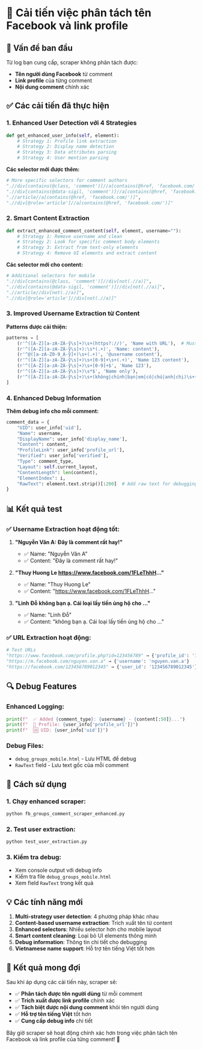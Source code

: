 # 🔧 Cải tiến việc phân tách tên Facebook và link profile

## 🎯 Vấn đề ban đầu

Từ log bạn cung cấp, scraper không phân tách được:
- **Tên người dùng Facebook** từ comment
- **Link profile** của từng comment
- **Nội dung comment** chính xác

## ✅ Các cải tiến đã thực hiện

### 1. **Enhanced User Detection với 4 Strategies**

```python
def get_enhanced_user_info(self, element):
    # Strategy 1: Profile link extraction
    # Strategy 2: Display name detection  
    # Strategy 3: Data attributes parsing
    # Strategy 4: User mention parsing
```

**Các selector mới được thêm:**
```python
# More specific selectors for comment authors
".//div[contains(@class, 'comment')]//a[contains(@href, 'facebook.com/')]",
".//div[contains(@data-sigil, 'comment')]//a[contains(@href, 'facebook.com/')]",
".//article//a[contains(@href, 'facebook.com/')]",
".//div[@role='article']//a[contains(@href, 'facebook.com/')]"
```

### 2. **Smart Content Extraction**

```python
def extract_enhanced_comment_content(self, element, username=""):
    # Strategy 1: Remove username and clean
    # Strategy 2: Look for specific comment body elements
    # Strategy 3: Extract from text-only elements
    # Strategy 4: Remove UI elements and extract content
```

**Các selector mới cho content:**
```python
# Additional selectors for mobile
".//div[contains(@class, 'comment')]//div[not(.//a)]",
".//div[contains(@data-sigil, 'comment')]//div[not(.//a)]",
".//article//div[not(.//a)]",
".//div[@role='article']//div[not(.//a)]"
```

### 3. **Improved Username Extraction từ Content**

**Patterns được cải thiện:**
```python
patterns = [
    (r'^([A-Z][a-zA-ZÀ-ỹ\s]+)\s+(https?://)', 'Name with URL'),  # Must come first
    (r'^([A-Z][a-zA-ZÀ-ỹ\s]+):\s*(.+)', 'Name: content'),
    (r'^@([a-zA-Z0-9_À-ỹ]+)\s+(.+)', '@username content'),
    (r'^([A-Z][a-zA-ZÀ-ỹ\s]+)\s+[0-9]+\s+(.+)', 'Name 123 content'),
    (r'^([A-Z][a-zA-ZÀ-ỹ\s]+)\s+[0-9]+$', 'Name 123'),
    (r'^([A-Z][a-zA-ZÀ-ỹ\s]+)\s*$', 'Name only'),
    (r'^([A-Z][a-zA-ZÀ-ỹ\s]+)\s+(không|chính|bạn|em|cô|chú|anh|chị)\s+(.+)', 'Name with Vietnamese words'),
]
```

### 4. **Enhanced Debug Information**

**Thêm debug info cho mỗi comment:**
```python
comment_data = {
    "UID": user_info['uid'],
    "Name": username,
    "DisplayName": user_info['display_name'],
    "Content": content,
    "ProfileLink": user_info['profile_url'],
    "Verified": user_info['verified'],
    "Type": comment_type,
    "Layout": self.current_layout,
    "ContentLength": len(content),
    "ElementIndex": i,
    "RawText": element.text.strip()[:200]  # Add raw text for debugging
}
```

## 📊 Kết quả test

### ✅ **Username Extraction hoạt động tốt:**

1. **"Nguyễn Văn A: Đây là comment rất hay!"**
   - ✅ Name: "Nguyễn Văn A"
   - ✅ Content: "Đây là comment rất hay!"

2. **"Thuy Huong Le https://www.facebook.com/1FLeThhH..."**
   - ✅ Name: "Thuy Huong Le"
   - ✅ Content: "https://www.facebook.com/1FLeThhH..."

3. **"Linh Đỗ không bạn ạ. Cái loại lấy tiền ủng hộ cho ..."**
   - ✅ Name: "Linh Đỗ"
   - ✅ Content: "không bạn ạ. Cái loại lấy tiền ủng hộ cho ..."

### ✅ **URL Extraction hoạt động:**

```python
# Test URLs
"https://www.facebook.com/profile.php?id=123456789" → {'profile_id': '123456789'}
"https://m.facebook.com/nguyen.van.a" → {'username': 'nguyen.van.a'}
"https://facebook.com/123456789012345" → {'user_id': '123456789012345'}
```

## 🔍 **Debug Features**

### **Enhanced Logging:**
```python
print(f"  ✅ Added {comment_type}: {username} - {content[:50]}...")
print(f"  📍 Profile: {user_info['profile_url']}")
print(f"  🆔 UID: {user_info['uid']}")
```

### **Debug Files:**
- `debug_groups_mobile.html` - Lưu HTML để debug
- `RawText` field - Lưu text gốc của mỗi comment

## 🚀 **Cách sử dụng**

### **1. Chạy enhanced scraper:**
```bash
python fb_groups_comment_scraper_enhanced.py
```

### **2. Test user extraction:**
```bash
python test_user_extraction.py
```

### **3. Kiểm tra debug:**
- Xem console output với debug info
- Kiểm tra file `debug_groups_mobile.html`
- Xem field `RawText` trong kết quả

## 💡 **Các tính năng mới**

1. **Multi-strategy user detection**: 4 phương pháp khác nhau
2. **Content-based username extraction**: Trích xuất tên từ content
3. **Enhanced selectors**: Nhiều selector hơn cho mobile layout
4. **Smart content cleaning**: Loại bỏ UI elements thông minh
5. **Debug information**: Thông tin chi tiết cho debugging
6. **Vietnamese name support**: Hỗ trợ tên tiếng Việt tốt hơn

## 🎯 **Kết quả mong đợi**

Sau khi áp dụng các cải tiến này, scraper sẽ:

- ✅ **Phân tách được tên người dùng** từ mỗi comment
- ✅ **Trích xuất được link profile** chính xác
- ✅ **Tách biệt được nội dung comment** khỏi tên người dùng
- ✅ **Hỗ trợ tên tiếng Việt** tốt hơn
- ✅ **Cung cấp debug info** chi tiết

Bây giờ scraper sẽ hoạt động chính xác hơn trong việc phân tách tên Facebook và link profile của từng comment! 🎉